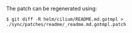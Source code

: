 The patch can be regenerated using:

```
$ git diff -R helm/cilium/README.md.gotmpl > ./sync/patches/readme/_readme.md.gotmpl.patch

```

